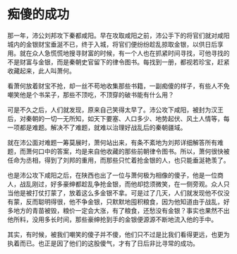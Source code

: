 # 痴傻的成功

那一年，沛公刘邦攻下秦都咸阳。早在攻取咸阳之前，沛公手下的将官们就对咸阳城内的金银财宝垂涎不已，终于入城，将官们便纷纷趁乱掠取金银，以供日后享用。就在众人急慌慌地搜寻财富的时候，有一个人也在抓紧时间寻找，可他寻找的不是财富与金银，而是秦朝史官留下的律令图书。每找到一册，都视若珍宝，赶紧收藏起来，此人叫萧何。 

看萧何放着财宝不抢，却一丝不苟地收集那些书籍，一副痴傻的样子，有些人不免嘲笑他是个书呆子，那些不顶吃，不顶穿的破书能有什么用？ 

可是不久之后，人们就发现，原来自己笑得太早了。沛公攻下咸阳，被封为汉王后，对秦朝的一切一无所知，如天下要塞、人口多少、地势起伏、风土人情等，每一项都是难题。解决不了难题，就难以治理好战乱后的秦朝疆域。 

就在沛公面对难题一筹莫展时，萧何站出来，有条不紊地为刘邦详细解答所有难题，而萧何口中的答案，均是来自他收藏的那些前朝律令图书。所以，萧何很快被任命为丞相，得到了刘邦的重用，而那些只忙着抢金银的人，也只能垂涎艳羡了。 

也是沛公攻下咸阳之后，在陕西也出了一位与萧何极为相像的傻子，他是一位商人，战乱刚过，好多豪绅都趁乱争抢金银，而他却捻须微笑，在一侧旁观。众人只当他是被打仗打蒙了，放着这么多金银不拿。可是过了几天，人们就发现他不仅没有蒙，反而聪明得很，他不争金银，只默默地囤积粮食，因为他知道由于战乱，好多地方的青苗被毁，粮价一定会大涨，有了粮食，还愁没有金银？事实也果然不出他所料，没用多长时间，那些豪绅抢到手的金银便源源不断地流入他的手中。 

其实，有时候，被我们嘲笑的傻子并不傻，他们只不过是比我们看得更远，也更为执着而已。也正是因了他们的这股傻气，才有了日后非比寻常的成功。